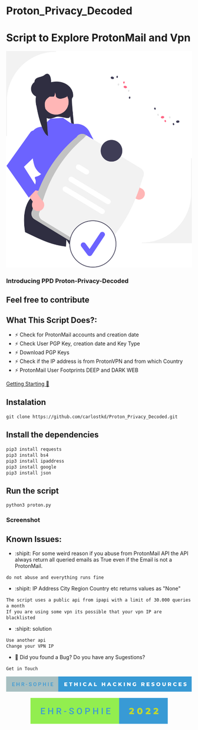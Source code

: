 # Proton_Privacy_Decoded
# Script to Explore ProtonMail and Vpn

<p align="center">

  <img src="https://raw.githubusercontent.com/carlostkd/Proton_Privacy_Decoded/master/proton.svg">

</p>


### Introducing PPD Proton-Privacy-Decoded

## Feel free to contribute

## What This Script Does?:

- ⚡ Check for ProtonMail accounts and creation date
- ⚡ Check User PGP Key, creation date and Key Type
- ⚡ Download PGP Keys
- ⚡ Check if the IP address is from ProtonVPN and from which Country
- ⚡ ProtonMail User Footprints DEEP and DARK WEB


[Getting Starting <g-emoji class="g-emoji" alias="footprints" fallback-src="https://github.githubassets.com/images/icons/emoji/unicode/1f463.png">👣</g-emoji>](#getting-started-)

## Instalation
```
git clone https://github.com/carlostkd/Proton_Privacy_Decoded.git
```
## Install the dependencies
```
pip3 install requests
pip3 install bs4
pip3 install ipaddress
pip3 install google
pip3 install json
```

## Run the script
```
python3 proton.py
```

### Screenshot 




## Known Issues:
- :shipit: For some weird reason if you abuse from ProtonMail API the API always return all queried emails as True even if the Email is not a ProtonMail.
```
do not abuse and everything runs fine
```

- :shipit: IP Address City Region Country etc returns values as "None"
```
The script uses a public api from ipapi with a limit of 30.000 queries a month
If you are using some vpn its possible that your vpn IP are blacklisted
```
- :shipit: solution
```
Use another api 
Change your VPN IP
```
- 👯 Did you found a Bug? Do you have any Sugestions?
```
Get in Touch
```

<p align="center">

<img src="https://raw.githubusercontent.com/carlostkd/EHR/master/ehr-sophie.svg">

</p>


<p align="center">

<img src="https://raw.githubusercontent.com/carlostkd/EHR/master/ehr-sophie-2022.svg">
</p>
